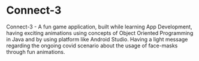 # Connect-3
Connect-3 - A fun game application, built while learning App Development, having exciting animations using concepts of Object Oriented Programming in Java and by using platform like Android Studio.
Having a light message regarding the ongoing covid scenario about the usage of face-masks through fun animations.


